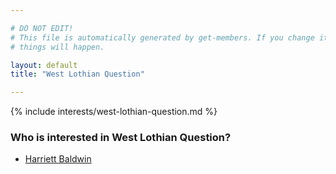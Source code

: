 ```yaml
---

# DO NOT EDIT!
# This file is automatically generated by get-members. If you change it, bad
# things will happen.

layout: default
title: "West Lothian Question"

---
```


{% include interests/west-lothian-question.md %}

### Who is interested in West Lothian Question?


* [Harriett Baldwin](/members/harriett-baldwin.html)
